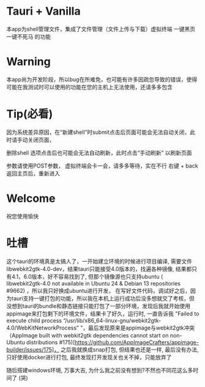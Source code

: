 # Tauri + Vanilla

本app为shell管理文件，集成了文件管理（文件上传与下载）虚拟终端 一键黑页 一键不死马 的功能

# Warning

本app尚为开发阶段，所以bug在所难免，也可能有许多因疏忽导致的错误，使得可能在我测试时可以使用的功能在您的主机上无法使用，还请多多包含

# Tip(必看)

因为系统差异原因，在“新建shell”时submit点击后页面可能会无法自动关闭，此时请手动关闭页面， 

删除shell 选项点击后也可能会无法自动刷新，此时点击“手动刷新” 以刷新页面

参数请使用POST参数，
虚拟终端会卡一会，请多多等待，实在不行 右键 + back 返回主页后，重新进入

# Welcome

祝您使用愉快



# 吐槽

这个tauri的环境真是太搞人了，一开始建立环境的时候进行项目编译, 需要文件libwebkit2gtk-4.0-dev，结果tauri只能接受4.0版本的，找遍各种镜像, 结果都只有4.1，6.0版本，好不容易找到了, 但那个镜像源也只支持ubuntu ( libwebkit2gtk-4.0 not available in Ubuntu 24 & Debian 13 repositories #9662) ，所以我只好换成ubuntu进行开发，
在写好文件代码，调试好之后，因为tauri支持一键打包的功能，所以我在本机上运行成功后没多想就交了考核，但没想到tauri的bundle和静态链接只能打包了一部分环境，发现后我就开始使用appimage来打包剩下的环境文件，结果卡了好久，运行时, 一直告诉我 "Failed to execute child process “/usr/lib/x86_64-linux-gnu/webkit2gtk-4.0/WebKitNetworkProcess” "，最后发现原来是appimage与webkit2gtk冲突（AppImage built with webkit2gtk dependencies cannot start on non-Ubuntu distributions      #175)[https://github.com/AppImageCrafters/appimage-builder/issues/175]，
之后我就换成snap打包, 但结果也还是一样, 最后没有办法, 只好使用docker进行打包, 最终发现打开发现关也关不掉，只能放弃了

随后搭建windows环境, 万事大吉, 为什么我之前没有想到?不然也不同花这么多时间了 (哭)

